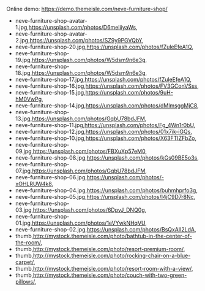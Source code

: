 Online demo: https://demo.themeisle.com/neve-furniture-shop/

- neve-furniture-shop-avatar-1.jpg,https://unsplash.com/photos/D6meliiyaWs,
- neve-furniture-shop-avatar-2.jpg,https://unsplash.com/photos/SZ9y9PGVQbY,
- neve-furniture-shop-20.jpg,https://unsplash.com/photos/fZuleEfeA1Q,
- neve-furniture-shop-19.jpg,https://unsplash.com/photos/W5dsm9n6e3g,
- neve-furniture-shop-18.jpg,https://unsplash.com/photos/W5dsm9n6e3g,
- neve-furniture-shop-17.jpg,https://unsplash.com/photos/fZuleEfeA1Q,
- neve-furniture-shop-16.jpg,https://unsplash.com/photos/FV3GConVSss,
- neve-furniture-shop-15.jpg,https://unsplash.com/photos/9uH-hM0VwPg,
- neve-furniture-shop-14.jpg,https://unsplash.com/photos/dMlmsggMjC8,
- neve-furniture-shop-13.jpg,https://unsplash.com/photos/GqbU78bdJFM,
- neve-furniture-shop-11.jpg,https://unsplash.com/photos/Fg_4Wn1r0bU,
- neve-furniture-shop-12.jpg,https://unsplash.com/photos/01x7ik-iGQs,
- neve-furniture-shop-10.jpg,https://unsplash.com/photos/X63FTIZFbZo,
- neve-furniture-shop-09.jpg,https://unsplash.com/photos/FBXuXp57eM0,
- neve-furniture-shop-08.jpg,https://unsplash.com/photos/kGs09BE5o3s,
- neve-furniture-shop-07.jpg,https://unsplash.com/photos/GqbU78bdJFM,
- neve-furniture-shop-06.jpg,https://unsplash.com/photos/-xOHLRUW4k8,
- neve-furniture-shop-04.jpg,https://unsplash.com/photos/buhmhprfo3g,
- neve-furniture-shop-05.jpg,https://unsplash.com/photos/I4jC9D7r8Nc,
- neve-furniture-shop-03.jpg,https://unsplash.com/photos/6DpvJ_DNQ0g,
- neve-furniture-shop-01.jpg,https://unsplash.com/photos/1eVYwkNHqVU,
- neve-furniture-shop-02.jpg,https://unsplash.com/photos/BsQxAIl2LdA,
- thumb,http://mystock.themeisle.com/photo/bathtub-in-the-center-of-the-room/,
- thumb,http://mystock.themeisle.com/photo/resort-premium-room/,
- thumb,http://mystock.themeisle.com/photo/rocking-chair-on-a-blue-carpet/,
- thumb,http://mystock.themeisle.com/photo/resort-room-with-a-view/,
- thumb,http://mystock.themeisle.com/photo/couch-with-two-green-pillows/,


